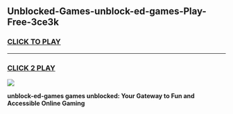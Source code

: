 
## Unblocked-Games-unblock-ed-games-Play-Free-3ce3k
<h3>
<a href="https://premium76.site?title=unblock-ed-games&ref=23A">CLICK TO PLAY</a></h3>
<hr>

<h3>
<a href="https://premium76.site?title=unblock-ed-games&ref=23A">CLICK 2 PLAY</a>
  
</h3>

<a href="https://premium76.site?title=unblock-ed-games&ref=23A"><img src="https://clearcache.store/games.png"></a>


**unblock-ed-games games unblocked: Your Gateway to Fun and Accessible Online Gaming**
